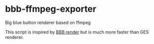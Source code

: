 # bbb-ffmpeg-exporter
Big blue button renderer based on ffmpeg

This script is inspired by [BBB render](https://github.com/plugorgau/bbb-render) but is much more faster than GES renderer.